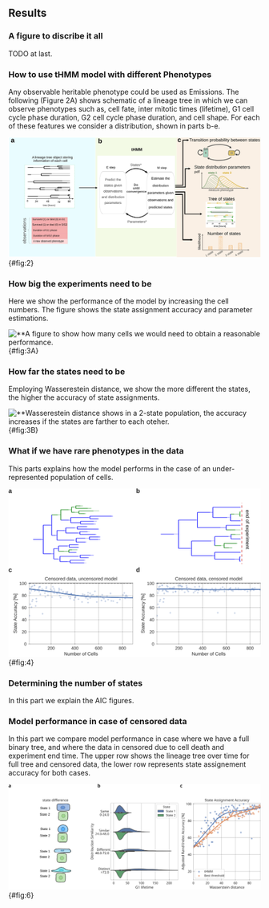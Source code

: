 ## Results

### A figure to discribe it all
TODO at last.


### How to use tHMM model with different Phenotypes
Any observable heritable phenotype could be used as Emissions. The following (Figure 2A) shows schematic of a lineage tree in which we can observe phenotypes such as, cell fate, inter mitotic times (lifetime), G1 cell cycle phase duration, G2 cell cycle phase duration, and cell shape. For each of these features we consider a distribution, shown in parts b-e.

[//]: # (Figure 2)

![**This figure shows the flexibility of the model and that we can use any tracktable phenotype.](./output/figure2.svg){#fig:2}


### How big the experiments need to be
Here we show the performance of the model by increasing the cell numbers. The figure shows the state assignment accuracy and parameter estimations.

[//]: # (Figure 3A)

![**A figure to show how many cells we would need to obtain a reasonable performance.](./output/figure3A.svg){#fig:3A}


### How far the states need to be
Employing Wasserestein distance, we show the more different the states, the higher the accuracy of state assignments.

[//]: # (Figure 3B)

![**Wasserestein distance shows in a 2-state population, the accuracy increases if the states are farther to each oteher.](./output/figure3B.svg){#fig:3B}


### What if we have rare phenotypes in the data
This parts explains how the model performs in the case of an under-represented population of cells.

[//]: # (Figure 4)

![**State assignment accuracy when we have different proportions of each state, showing the model performs well even when there is an under- (or over-) represented population.](./output/figure4.svg){#fig:4}

### Determining the number of states
In this part we explain the AIC figures.

### Model performance in case of censored data
In this part we compare model performance in case where we have a full binary tree, and where the data in censored due to cell death and experiment end time. The upper row shows the lineage tree over time for full tree and censored data, the lower row represents state assignement accuracy for both cases.

[//]: # (Figure 6)

![**Censored versus uncensored data. Model performes well even if we have censored data.](./output/figure6.svg){#fig:6}
